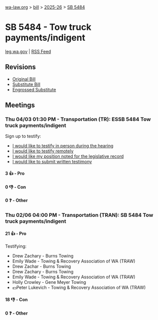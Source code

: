 [wa-law.org](/) > [bill](/bill/) > [2025-26](/bill/2025-26/) > [SB 5484](/bill/2025-26/sb/5484/)

# SB 5484 - Tow truck payments/indigent
[leg.wa.gov](https://app.leg.wa.gov/billsummary?BillNumber=5484&Year=2025&Initiative=false) | [RSS Feed](./rss.xml)

## Revisions
* [Original Bill](1/)
* [Substitute Bill](S/)
* [Engrossed Substitute](S.E/)

## Meetings
### Thu 04/03 01:30 PM - Transportation (TR): ESSB 5484 Tow truck payments/indigent
Sign up to testify:
* [I would like to testify in person during the hearing](https://app.leg.wa.gov/csi/Testifier/Add?chamber=House&mId=33194&aId=166586&caId=26810&tId=1)
* [I would like to testify remotely](https://app.leg.wa.gov/csi/Testifier/Add?chamber=House&mId=33194&aId=166586&caId=26810&tId=2)
* [I would like my position noted for the legislative record](https://app.leg.wa.gov/csi/Testifier/Add?chamber=House&mId=33194&aId=166586&caId=26810&tId=3)
* [I would like to submit written testimony](https://app.leg.wa.gov/csi/Testifier/Add?chamber=House&mId=33194&aId=166586&caId=26810&tId=4)

#### 3 👍 - Pro

#### 0 👎 - Con

#### 0 ❓ - Other

### Thu 02/06 04:00 PM - Transportation (TRAN): SB 5484 Tow truck payments/indigent
#### 21 👍 - Pro
Testifying:
* Drew Zachary - Burns Towing
* Emily Wade - Towing & Recovery Association of WA (TRAW)
* Drew Zachar - Burns Towing
* Drew Zachary - Burns Towing
* Emily Wade - Towing & Recovery Association of WA (TRAW)
* Holly Crowley - Gene Meyer Towing
* 💵Peter Lukevich - Towing & Recovery Association of WA (TRAW)

#### 18 👎 - Con

#### 0 ❓ - Other
